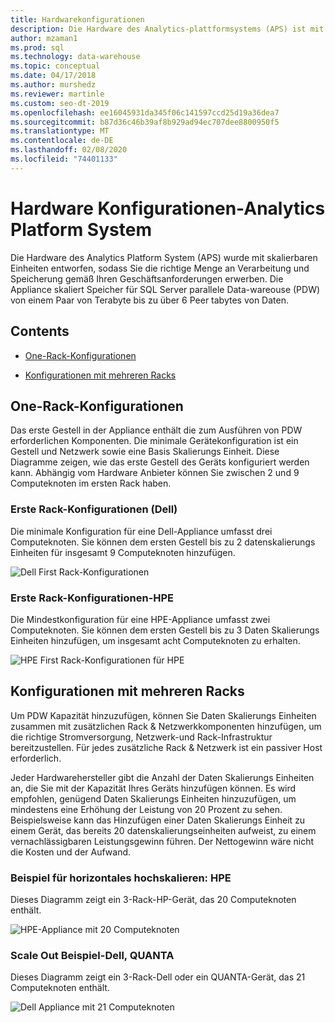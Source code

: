 ```yaml
---
title: Hardwarekonfigurationen
description: Die Hardware des Analytics-plattformsystems (APS) ist mit skalierbaren Einheiten aufgebaut, sodass Sie die richtige Menge an Verarbeitung und Speicherung gemäß Ihren Geschäftsanforderungen erwerben. Die Appliance skaliert Speicher für parallele Data Warehouse von einem Paar von Terabyte bis zu mehr als 6 Daten.
author: mzaman1
ms.prod: sql
ms.technology: data-warehouse
ms.topic: conceptual
ms.date: 04/17/2018
ms.author: murshedz
ms.reviewer: martinle
ms.custom: seo-dt-2019
ms.openlocfilehash: ee16045931da345f06c141597ccd25d19a36dea7
ms.sourcegitcommit: b87d36c46b39af8b929ad94ec707dee8800950f5
ms.translationtype: MT
ms.contentlocale: de-DE
ms.lasthandoff: 02/08/2020
ms.locfileid: "74401133"
---
```

# <a name="hardware-configurations---analytics-platform-system"></a>Hardware Konfigurationen-Analytics Platform System
Die Hardware des Analytics Platform System (APS) wurde mit skalierbaren Einheiten entworfen, sodass Sie die richtige Menge an Verarbeitung und Speicherung gemäß Ihren Geschäftsanforderungen erwerben. Die Appliance skaliert Speicher für SQL Server parallele Data-wareouse (PDW) von einem Paar von Terabyte bis zu über 6 Peer tabytes von Daten.  
  
## <a name="contents"></a>Contents  
  
-   [One-Rack-Konfigurationen](#section1)  
  
-   [Konfigurationen mit mehreren Racks](#section2)  

  
## <a name="section1"></a>One-Rack-Konfigurationen  
Das erste Gestell in der Appliance enthält die zum Ausführen von PDW erforderlichen Komponenten. Die minimale Gerätekonfiguration ist ein Gestell und Netzwerk sowie eine Basis Skalierungs Einheit. Diese Diagramme zeigen, wie das erste Gestell des Geräts konfiguriert werden kann. Abhängig vom Hardware Anbieter können Sie zwischen 2 und 9 Computeknoten im ersten Rack haben.  
  
### <a name="first-rack-configurations---dell"></a>Erste Rack-Konfigurationen (Dell)  
Die minimale Konfiguration für eine Dell-Appliance umfasst drei Computeknoten. Sie können dem ersten Gestell bis zu 2 datenskalierungs Einheiten für insgesamt 9 Computeknoten hinzufügen.  
  
![Dell First Rack-Konfigurationen](media/first-rack-configurations-dell.png "Dell First Rack-Konfigurationen")  
  
### <a name="first-rack-configurations---hpe"></a>Erste Rack-Konfigurationen-HPE  
Die Mindestkonfiguration für eine HPE-Appliance umfasst zwei Computeknoten. Sie können dem ersten Gestell bis zu 3 Daten Skalierungs Einheiten hinzufügen, um insgesamt acht Computeknoten zu erhalten.  
  
![HPE First Rack-Konfigurationen für HPE](media/first-rack-configurations-hpe.png "HPE-erste Rack-Konfigurationen")  
  
## <a name="section2"></a>Konfigurationen mit mehreren Racks  
Um PDW Kapazität hinzuzufügen, können Sie Daten Skalierungs Einheiten zusammen mit zusätzlichen Rack & Netzwerkkomponenten hinzufügen, um die richtige Stromversorgung, Netzwerk-und Rack-Infrastruktur bereitzustellen. Für jedes zusätzliche Rack & Netzwerk ist ein passiver Host erforderlich.  
  
Jeder Hardwarehersteller gibt die Anzahl der Daten Skalierungs Einheiten an, die Sie mit der Kapazität Ihres Geräts hinzufügen können. Es wird empfohlen, genügend Daten Skalierungs Einheiten hinzuzufügen, um mindestens eine Erhöhung der Leistung von 20 Prozent zu sehen. Beispielsweise kann das Hinzufügen einer Daten Skalierungs Einheit zu einem Gerät, das bereits 20 datenskalierungseinheiten aufweist, zu einem vernachlässigbaren Leistungsgewinn führen. Der Nettogewinn wäre nicht die Kosten und der Aufwand.  
  
### <a name="scale-out-example---hpe"></a>Beispiel für horizontales hochskalieren: HPE  
Dieses Diagramm zeigt ein 3-Rack-HP-Gerät, das 20 Computeknoten enthält.  
  
![HPE-Appliance mit 20 Computeknoten](media/scale-out-hpe.png "HPE-Appliance mit 20 Computeknoten")  
  
### <a name="scale-out-example---dell-quanta"></a>Scale Out Beispiel-Dell, QUANTA  
Dieses Diagramm zeigt ein 3-Rack-Dell oder ein QUANTA-Gerät, das 21 Computeknoten enthält.  
  
![Dell Appliance mit 21 Computeknoten](media/scale-out-dell.png "Dell Appliance mit 21 Computeknoten")  
 
